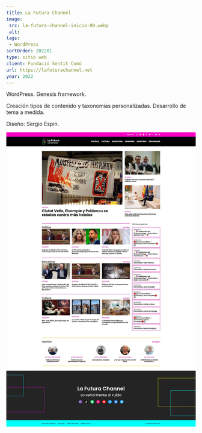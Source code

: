 ```yaml
---
title: La Futura Channel
image:
 src: la-futura-channel-inicio-00.webp
 alt:
tags:
 - WordPress
sortOrder: 202201
type: sitio web
client: Fundació Sentit Comú
url: https://lafuturachannel.net
year: 2022
---
```


WordPress. Genesis framework.

Creación tipos de contenido y taxonomías personalizadas. Desarrollo de tema a medida.

Diseño: Sergio Espín.

![pantalla inicial La Futura Channel](../../assets/images-projects/la-futura-channel-inicio-00.webp)
